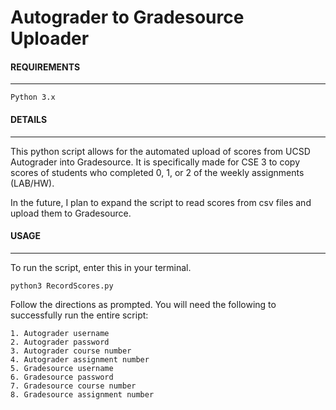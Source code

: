 # Autograder to Gradesource Uploader

#### REQUIREMENTS
***
`Python 3.x`

#### DETAILS
***
This python script allows for the automated upload of scores from UCSD Autograder into Gradesource.  It is specifically made for CSE 3 to copy scores of students who completed 0, 1, or 2 of the weekly assignments (LAB/HW).

In the future, I plan to expand the script to read scores from csv files and upload them to Gradesource.

#### USAGE
***
To run the script, enter this in your terminal.
```
python3 RecordScores.py
```
Follow the directions as prompted.
You will need the following to successfully run the entire script:
```
1. Autograder username
2. Autograder password
3. Autograder course number
4. Autograder assignment number
5. Gradesource username
6. Gradesource password
7. Gradesource course number
8. Gradesource assignment number
```
